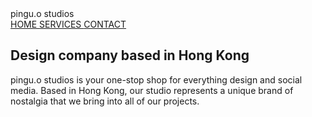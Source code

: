 <html>
  <head>
  pingu.o studios
  </head>
  <body>
   <nav>
     <a href=#> HOME </a>
     <a href=#> SERVICES </a>
     <a href=#> CONTACT </a>
   <h1> Design company based in Hong Kong </h1>
   <p> pingu.o studios is your one-stop shop for everything design and social media. Based in Hong Kong, our studio represents a unique brand of nostalgia that we bring into all of our projects.</p>
  </body>
</html>
